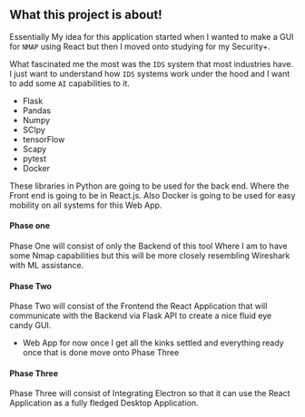 ## What this project is about!

Essentially My idea for this application started when I wanted to make a GUI for `NMAP` using React but then I moved onto studying for my Security+. 

What fascinated me the most was the `IDS` system that most industries have. I just want to understand how `IDS` systems work under the hood and I want to add some `AI` capabilities to it.


- Flask 
- Pandas
- Numpy
- SCIpy
- tensorFlow
- Scapy
- pytest
- Docker

These libraries in Python are going to be used for the back end. Where the Front end is going to be in React.js. Also Docker is going to be used for easy mobility on all systems for this Web App.

#### Phase one

Phase One will consist of only the Backend of this tool Where I am to have some Nmap capabilities but this will be more closely resembling Wireshark with ML assistance. 

#### Phase Two 

Phase Two will consist of the Frontend the React Application that will communicate with the Backend via Flask API to create a nice fluid eye candy GUI.

- Web App for now once I get all the kinks settled and everything ready once that is done move onto Phase Three

#### Phase Three

Phase Three will consist of Integrating Electron so that it can use the React Application as a fully fledged Desktop Application. 